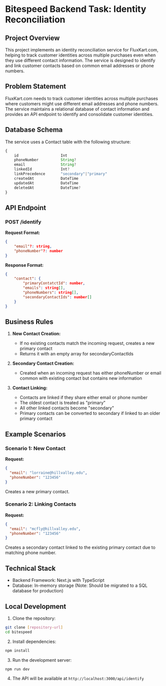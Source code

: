 # Bitespeed Backend Task: Identity Reconciliation

## Project Overview

This project implements an identity reconciliation service for FluxKart.com, helping to track customer identities across multiple purchases even when they use different contact information. The service is designed to identify and link customer contacts based on common email addresses or phone numbers.

## Problem Statement

FluxKart.com needs to track customer identities across multiple purchases where customers might use different email addresses and phone numbers. The service maintains a relational database of contact information and provides an API endpoint to identify and consolidate customer identities.

## Database Schema

The service uses a Contact table with the following structure:

```typescript
{
    id                   Int
    phoneNumber          String?
    email                String?
    linkedId             Int?
    linkPrecedence       "secondary"|"primary"
    createdAt            DateTime
    updatedAt            DateTime
    deletedAt            DateTime?
}
```

## API Endpoint

### POST /identify

**Request Format:**

```json
{
    "email"?: string,
    "phoneNumber"?: number
}
```

**Response Format:**

```json
{
    "contact": {
        "primaryContatctId": number,
        "emails": string[],
        "phoneNumbers": string[],
        "secondaryContactIds": number[]
    }
}
```

## Business Rules

1. **New Contact Creation:**

   - If no existing contacts match the incoming request, creates a new primary contact
   - Returns it with an empty array for secondaryContactIds

2. **Secondary Contact Creation:**

   - Created when an incoming request has either phoneNumber or email common with existing contact but contains new information

3. **Contact Linking:**
   - Contacts are linked if they share either email or phone number
   - The oldest contact is treated as "primary"
   - All other linked contacts become "secondary"
   - Primary contacts can be converted to secondary if linked to an older primary contact

## Example Scenarios

### Scenario 1: New Contact

**Request:**

```json
{
  "email": "lorraine@hillvalley.edu",
  "phoneNumber": "123456"
}
```

Creates a new primary contact.

### Scenario 2: Linking Contacts

**Request:**

```json
{
  "email": "mcfly@hillvalley.edu",
  "phoneNumber": "123456"
}
```

Creates a secondary contact linked to the existing primary contact due to matching phone number.

## Technical Stack

- Backend Framework: Next.js with TypeScript
- Database: In-memory storage (Note: Should be migrated to a SQL database for production)

## Local Development

1. Clone the repository:

```bash
git clone [repository-url]
cd bitespeed
```

2. Install dependencies:

```bash
npm install
```

3. Run the development server:

```bash
npm run dev
```

4. The API will be available at `http://localhost:3000/api/identify`
